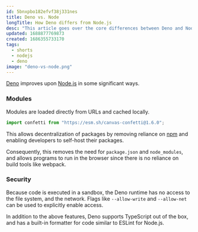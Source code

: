 ```yaml
---
id: 5bnxpbo182efvf38j331nes
title: Deno vs. Node
longTitle: How Deno differs from Node.js
desc: "This article goes over the core differences between Deno and Node.js."
updated: 1688877769873
created: 1686355733170
tags:
  - shorts
  - nodejs
  - deno
image: "deno-vs-node.png"
---
```


[Deno](https://deno.land) improves upon [Node.js](https://nodejs.org) in some significant ways.

### Modules

Modules are loaded directly from URLs and cached locally.

```js
import confetti from "https://esm.sh/canvas-confetti@1.6.0";
```

This allows decentralization of packages by removing reliance on [npm](https://npmjs.com) and enabling developers to self-host their packages.

Consequently, this removes the need for `package.json` and `node_modules`, and allows programs to run in the browser since there is no reliance on build tools like webpack.

### Security

Because code is executed in a sandbox, the Deno runtime has no access to the file system, and the network. Flags like `--allow-write` and `--allow-net` can be used to explicitly enable access.

In addition to the above features, Deno supports TypeScript out of the box, and has a built-in formatter for code similar to ESLint for Node.js.
